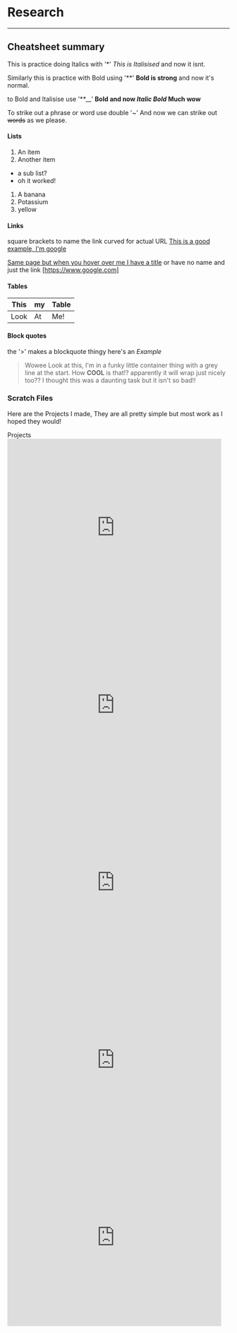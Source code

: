 # Research
***

## Cheatsheet summary

This is practice doing Italics with '*' *This is Italisised* and now it isnt.

Similarly this is practice with Bold using '**' **Bold is strong** and now it's normal.

to Bold and Italisise use '**__' **Bold and now _Italic Bold_ Much wow**

To strike out a phrase or word use double '~' And now we can strike out ~~words~~ as we please.

#### Lists
1. An item
2. Another item
  * a sub list?
  * oh it worked!
1. A banana
  1. Potassium
  2. yellow

#### Links

square brackets to name the link curved for actual URL
[This is a good example, I'm google](https://www.google.com)

[Same page but when you hover over me I have a title](https://www.google.com "Google Homepage")
or have no name and just the link [https://www.google.com]

#### Tables

This | my | Table
--- | --- | ---
Look | At | Me!

#### Block quotes
the '>' makes a blockquote thingy here's an *Example*

> Wowee Look at this, I'm in  a funky little container thing with a grey line at the start. How **COOL** is that!? apparently it will wrap just nicely too?? I thought this was a daunting task but it isn't so bad!!

### Scratch Files

Here are the Projects I made, They are all pretty simple but most work as I hoped they would!
<dl>
<dt> Projects </dt>
 
 <iframe src="https://scratch.mit.edu/projects/716770970/embed" allowtransparency="true" width="485" height="402" frameborder="0" scrolling="no" allowfullscreen></iframe>
 
<iframe src="https://scratch.mit.edu/projects/717593549/embed" allowtransparency="true" width="485" height="402" frameborder="0" scrolling="no" allowfullscreen></iframe>
 
<iframe src="https://scratch.mit.edu/projects/717576450/embed" allowtransparency="true" width="485" height="402" frameborder="0" scrolling="no" allowfullscreen></iframe>
 
<iframe src="https://scratch.mit.edu/projects/717595301/embed" allowtransparency="true" width="485" height="402" frameborder="0" scrolling="no" allowfullscreen></iframe>
 
 <iframe src="https://scratch.mit.edu/projects/717581019/embed" allowtransparency="true" width="485" height="402" frameborder="0" scrolling="no" allowfullscreen></iframe>
 
 </dl>
